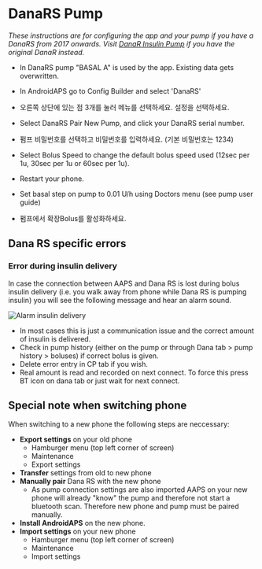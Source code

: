 # DanaRS Pump

*These instructions are for configuring the app and your pump if you have a DanaRS from 2017 onwards. Visit [DanaR Insulin Pump](./DanaR-Insulin-Pump) if you have the original DanaR instead.*

* In DanaRS pump "BASAL A" is used by the app. Existing data gets overwritten.

* In AndroidAPS go to Config Builder and select 'DanaRS'

* 오른쪽 상단에 있는 점 3개를 눌러 메뉴를 선택하세요. 설정을 선택하세요.

* Select DanaRS Pair New Pump, and click your DanaRS serial number.

* 펌프 비밀번호를 선택하고 비밀번호를 입력하세요. (기본 비밀번호는 1234)

* Select Bolus Speed to change the default bolus speed used (12sec per 1u, 30sec per 1u or 60sec per 1u).

* Restart your phone.

* Set basal step on pump to 0.01 U/h using Doctors menu (see pump user guide)

* 펌프에서 확장Bolus를 활성화하세요.

## Dana RS specific errors

### Error during insulin delivery

In case the connection between AAPS and Dana RS is lost during bolus insulin delivery (i.e. you walk away from phone while Dana RS is pumping insulin) you will see the following message and hear an alarm sound.

![Alarm insulin delivery](../images/DanaRS_Error_bolus.png)

* In most cases this is just a communication issue and the correct amount of insulin is delivered.
* Check in pump history (either on the pump or through Dana tab > pump history > boluses) if correct bolus is given.
* Delete error entry in CP tab if you wish.
* Real amount is read and recorded on next connect. To force this press BT icon on dana tab or just wait for next connect.

## Special note when switching phone

When switching to a new phone the following steps are neccessary:

* **Export settings** on your old phone 
  * Hamburger menu (top left corner of screen)
  * Maintenance
  * Export settings
* **Transfer** settings from old to new phone
* **Manually pair** Dana RS with the new phone 
  * As pump connection settings are also imported AAPS on your new phone will already "know" the pump and therefore not start a bluetooth scan. Therefore new phone and pump must be paired manually.
* **Install AndroidAPS** on the new phone.
* **Import settings** on your new phone 
  * Hamburger menu (top left corner of screen)
  * Maintenance
  * Import settings